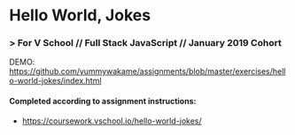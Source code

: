 # Hello World, Jokes
### > For V School // Full Stack JavaScript // January 2019 Cohort

DEMO: https://github.com/yummywakame/assignments/blob/master/exercises/hello-world-jokes/index.html

#### Completed according to assignment instructions: 
- https://coursework.vschool.io/hello-world-jokes/

